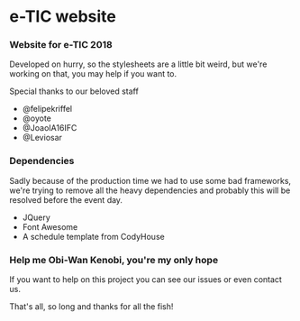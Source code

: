 # e-TIC website

### Website for e-TIC 2018
Developed on hurry, so the stylesheets are a little bit weird, but we're working on that, you may help if you want to.

Special thanks to our beloved staff

 - @felipekriffel 
 - @oyote
 - @JoaoIA16IFC
 - @Leviosar
 
### Dependencies

Sadly because of the production time we had to use some bad frameworks, we're trying to remove all the heavy dependencies and probably this will be resolved before the event day.

 - JQuery
 - Font Awesome
 - A schedule template from CodyHouse
 
 ### Help me Obi-Wan Kenobi, you're my only hope
 
 If you want to help on this project you can see our issues or even contact us.
 
 That's all, so long and thanks for all the fish!


